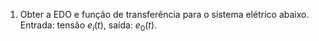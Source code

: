 1. Obter a EDO e função de transferência para o sistema elétrico abaixo. Entrada: tensão $e_i(t)$, saída: $e_0(t)$.